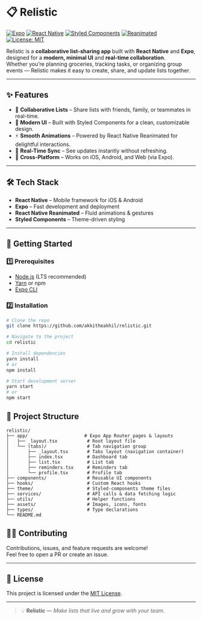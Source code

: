 # 📋 Relistic

[![Expo](https://img.shields.io/badge/Expo-000?style=for-the-badge&logo=expo&logoColor=white)](https://expo.dev/)
[![React Native](https://img.shields.io/badge/React%20Native-61DAFB?style=for-the-badge&logo=react&logoColor=black)](https://reactnative.dev/)
[![Styled Components](https://img.shields.io/badge/Styled--Components-DB7093?style=for-the-badge&logo=styled-components&logoColor=white)](https://styled-components.com/)
[![Reanimated](https://img.shields.io/badge/Reanimated-FF6F00?style=for-the-badge)](https://docs.swmansion.com/react-native-reanimated/)
[![License: MIT](https://img.shields.io/badge/License-MIT-yellow.svg?style=for-the-badge)](LICENSE)

Relistic is a **collaborative list-sharing app** built with **React Native** and **Expo**, designed for a **modern, minimal UI** and **real-time collaboration**.  
Whether you’re planning groceries, tracking tasks, or organizing group events — Relistic makes it easy to create, share, and update lists together.

---

## ✨ Features

- 👫 **Collaborative Lists** – Share lists with friends, family, or teammates in real-time.
- 🎨 **Modern UI** – Built with Styled Components for a clean, customizable design.
- ⚡ **Smooth Animations** – Powered by React Native Reanimated for delightful interactions.
- 🔄 **Real-Time Sync** – See updates instantly without refreshing.
- 📱 **Cross-Platform** – Works on iOS, Android, and Web (via Expo).

---

## 🛠 Tech Stack

- **React Native** – Mobile framework for iOS & Android
- **Expo** – Fast development and deployment
- **React Native Reanimated** – Fluid animations & gestures
- **Styled Components** – Theme-driven styling

---

## 🚀 Getting Started

### 1️⃣ Prerequisites
- [Node.js](https://nodejs.org/) (LTS recommended)
- [Yarn](https://yarnpkg.com/) or npm
- [Expo CLI](https://docs.expo.dev/get-started/installation/)

### 2️⃣ Installation
```bash
# Clone the repo
git clone https://github.com/akkitheakhil/relistic.git

# Navigate to the project
cd relistic

# Install dependencies
yarn install
# or
npm install

# Start development server
yarn start
# or
npm start
```
## 📂 Project Structure

```plaintext
relistic/
├── app/                     # Expo App Router pages & layouts
│   ├── _layout.tsx           # Root layout file
│   └── (tabs)/               # Tab navigation group
│       ├── _layout.tsx       # Tabs layout (navigation container)
│       ├── index.tsx         # Dashboard tab
│       ├── list.tsx          # List tab
│       ├── reminders.tsx     # Reminders tab
│       └── profile.tsx       # Profile tab
├── components/               # Reusable UI components
├── hooks/                    # Custom React hooks
├── theme/                    # Styled-components theme files
├── services/                 # API calls & data fetching logic
├── utils/                    # Helper functions
├── assets/                   # Images, icons, fonts
├── types/                    # Type declarations
└── README.md
```

## 🧑‍💻 Contributing

Contributions, issues, and feature requests are welcome!  
Feel free to open a PR or create an issue.

---

## 📜 License

This project is licensed under the [MIT License](LICENSE).

---

> 💡 **Relistic** — *Make lists that live and grow with your team.*